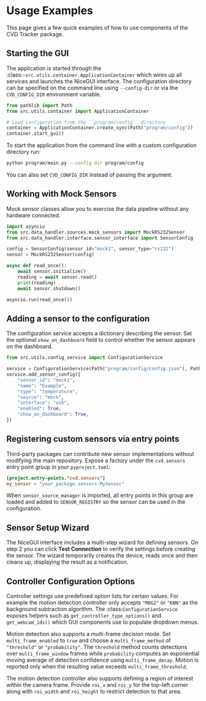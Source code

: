 # Usage Examples

This page gives a few quick examples of how to use components of the CVD Tracker package.

## Starting the GUI

The application is started through the :class:`~src.utils.container.ApplicationContainer` which wires
up all services and launches the NiceGUI interface.  The configuration directory can be specified on
the command line using ``--config-dir`` or via the ``CVD_CONFIG_DIR`` environment variable.

```python
from pathlib import Path
from src.utils.container import ApplicationContainer

# Load configuration from the ``program/config`` directory
container = ApplicationContainer.create_sync(Path("program/config"))
container.start_gui()
```

To start the application from the command line with a custom configuration
directory run:

```bash
python program/main.py --config-dir program/config
```

You can also set ``CVD_CONFIG_DIR`` instead of passing the argument.

## Working with Mock Sensors

Mock sensor classes allow you to exercise the data pipeline without any hardware connected.

```python
import asyncio
from src.data_handler.sources.mock_sensors import MockRS232Sensor
from src.data_handler.interface.sensor_interface import SensorConfig

config = SensorConfig(sensor_id="mock1", sensor_type="rs232")
sensor = MockRS232Sensor(config)

async def read_once():
    await sensor.initialize()
    reading = await sensor.read()
    print(reading)
    await sensor.shutdown()

asyncio.run(read_once())
```

## Adding a sensor to the configuration

The configuration service accepts a dictionary describing the sensor.  Set the
optional `show_on_dashboard` field to control whether the sensor appears on the
dashboard.

```python
from src.utils.config_service import ConfigurationService

service = ConfigurationService(Path("program/config/config.json"), Path("program/config/default_config.json"))
service.add_sensor_config({
    "sensor_id": "mock1",
    "name": "Example",
    "type": "temperature",
    "source": "mock",
    "interface": "usb",
    "enabled": True,
    "show_on_dashboard": True,
})
```


## Registering custom sensors via entry points

Third-party packages can contribute new sensor implementations without
modifying the main repository. Expose a factory under the
``cvd.sensors`` entry point group in your ``pyproject.toml``:

```toml
[project.entry-points."cvd.sensors"]
my_sensor = "your_package.sensors:MySensor"
```

When ``sensor_source_manager`` is imported, all entry points in this group
are loaded and added to ``SENSOR_REGISTRY`` so the sensor can be used in
the configuration.

## Sensor Setup Wizard

The NiceGUI interface includes a multi-step wizard for defining sensors.
On step 2 you can click **Test Connection** to verify the settings
before creating the sensor. The wizard temporarily creates the device,
reads once and then cleans up, displaying the result as a notification.

## Controller Configuration Options

Controller settings use predefined option lists for certain values. For example
the motion detection controller only accepts ``"MOG2"`` or ``"KNN"`` as the
background subtraction algorithm. The :class:`ConfigurationService` exposes
helpers such as ``get_controller_type_options()`` and ``get_webcam_ids()`` which
GUI components use to populate dropdown menus.


Motion detection also supports a multi-frame decision mode. Set
``multi_frame_enabled`` to ``true`` and choose a ``multi_frame_method`` of
``"threshold"`` or ``"probability"``. The ``threshold`` method counts detections
over ``multi_frame_window`` frames while ``probability`` computes an exponential
moving average of detection confidence using ``multi_frame_decay``. Motion is
reported only when the resulting value exceeds ``multi_frame_threshold``.

The motion detection controller also supports defining a region of interest
within the camera frame. Provide ``roi_x`` and ``roi_y`` for the top-left corner
along with ``roi_width`` and ``roi_height`` to restrict detection to that area.


